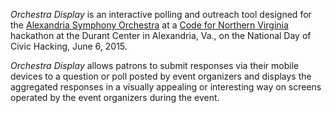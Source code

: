*Orchestra Display* is an interactive polling and outreach tool designed for the [Alexandria Symphony Orchestra](http://www.alexsym.org/ "Alexandria Symphony Orchestra") at a [Code for Northern Virginia](http://codefornova.org/ "Code for America - Northern Virginia Brigade") hackathon at the Durant Center in Alexandria, Va., on the National Day of Civic Hacking, June 6, 2015.

*Orchestra Display* allows patrons to submit responses via their mobile devices to a question or poll posted by event organizers and displays the aggregated responses in a visually appealing or interesting way on screens operated by the event organizers during the event.

